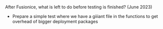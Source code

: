 After Fusionice, what is left to do before testing is finished? (June 2023)

- Prepare a simple test where we have a giiiant file in the functions to get overhead of bigger deployment packages